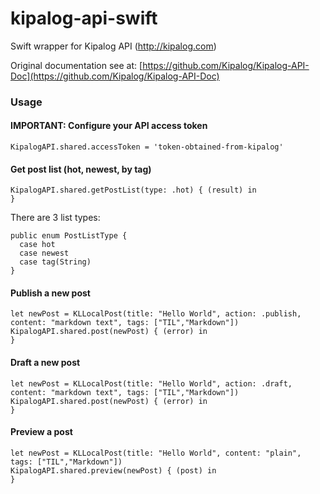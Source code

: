 # kipalog-api-swift
Swift wrapper for Kipalog API (http://kipalog.com)

Original documentation see at: [https://github.com/Kipalog/Kipalog-API-Doc](https://github.com/Kipalog/Kipalog-API-Doc)
### Usage
#### IMPORTANT: Configure your API access token
```
KipalogAPI.shared.accessToken = 'token-obtained-from-kipalog'
```

#### Get post list (hot, newest, by tag)
```
KipalogAPI.shared.getPostList(type: .hot) { (result) in
}
```

There are 3 list types:
```
public enum PostListType {
  case hot
  case newest
  case tag(String)
}
```

#### Publish a new post
```
let newPost = KLLocalPost(title: "Hello World", action: .publish, content: "markdown text", tags: ["TIL","Markdown"])
KipalogAPI.shared.post(newPost) { (error) in
}
```

#### Draft a new post
```
let newPost = KLLocalPost(title: "Hello World", action: .draft, content: "markdown text", tags: ["TIL","Markdown"])
KipalogAPI.shared.post(newPost) { (error) in
}
```

#### Preview a post
```
let newPost = KLLocalPost(title: "Hello World", content: "plain", tags: ["TIL","Markdown"])
KipalogAPI.shared.preview(newPost) { (post) in
}
```
